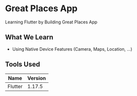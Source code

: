 # Great Places App

Learning Flutter by Building Great Places App

## What We Learn

* Using Native Device Features (Camera, Maps, Location, ...)

## Tools Used

| Name | Version |
| ------ | ------ |
| Flutter | 1.17.5 |